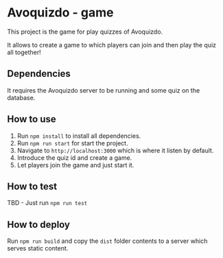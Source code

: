 # Avoquizdo - game

This project is the game for play quizzes of Avoquizdo.

It allows to create a game to which players can join and then play the quiz all together!

## Dependencies

It requires the Avoquizdo server to be running and some quiz on the database.

## How to use

1. Run `npm install` to install all dependencies.
2. Run `npm run start` for start the project.
3. Navigate to `http://localhost:3000` which is where it listen by default.
4. Introduce the quiz id and create a game.
5. Let players join the game and just start it.

## How to test

TBD - Just run `npm run test`

## How to deploy

Run `npm run build` and copy the `dist` folder contents to a server which serves static content.
